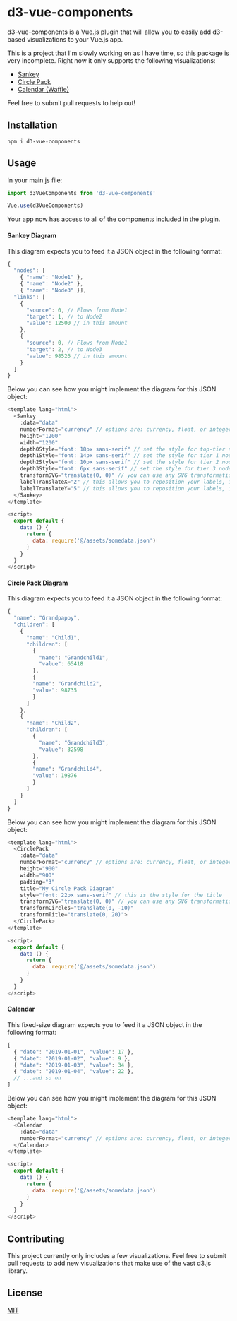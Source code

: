# d3-vue-components

d3-vue-components is a Vue.js plugin that will allow you to easily add d3-based visualizations to your Vue.js app.

This is a project that I'm slowly working on as I have time, so this package is very incomplete. Right now it only supports the following visualizations:

- [Sankey](#sankey-diagram)
- [Circle Pack](#circle-pack)
- [Calendar (Waffle)](#calendar)

Feel free to submit pull requests to help out!

## Installation

`npm i d3-vue-components`

## Usage

In your main.js file:

```javascript
import d3VueComponents from 'd3-vue-components'

Vue.use(d3VueComponents)
```

Your app now has access to all of the components included in the plugin.

#### Sankey Diagram

This diagram expects you to feed it a JSON object in the following format:

```javascript
{
  "nodes": [
    { "name": "Node1" },
    { "name": "Node2" },
    { "name": "Node3" }],
  "links": [
    {
      "source": 0, // Flows from Node1
      "target": 1, // to Node2
      "value": 12500 // in this amount
    },
    {
      "source": 0, // Flows from Node1
      "target": 2, // to Node3
      "value": 98526 // in this amount
    }
  ]
}
```

Below you can see how you might implement the diagram for this JSON object:

```javascript
<template lang="html">
  <Sankey
    :data="data"
    numberFormat="currency" // options are: currency, float, or integer.
    height="1200"
    width="1200"
    depth0Style="font: 18px sans-serif" // set the style for top-tier node labels
    depth1Style="font: 14px sans-serif" // set the style for tier 1 node labels
    depth2Style="font: 10px sans-serif" // set the style for tier 2 node labels
    depth3Style="font: 6px sans-serif" // set the style for tier 3 node labels
    transformSVG="translate(0, 0)" // you can use any SVG transformation (e.g. rotate(45), scale(2))
    labelTranslateX="2" // this allows you to reposition your labels, if necessary
    labelTranslateY="5" // this allows you to reposition your labels, if necessary>
  </Sankey>
</template>

<script>
  export default {
    data () {
      return {
        data: require('@/assets/somedata.json')
      }
    }
  }
</script>
```

#### Circle Pack Diagram

This diagram expects you to feed it a JSON object in the following format:

```javascript
{
  "name": "Grandpappy",
  "children": [
    {
      "name": "Child1",
      "children": [
        {
          "name": "Grandchild1",
          "value": 65418
        },
        {
        "name": "Grandchild2",
        "value": 98735
        }
      ]
    },
    {
      "name": "Child2",
      "children": [
        {
          "name": "Grandchild3",
          "value": 32598
        },
        {
        "name": "Grandchild4",
        "value": 19876
        }
      ]
    }
  ]
}
```

Below you can see how you might implement the diagram for this JSON object:

```javascript
<template lang="html">
  <CirclePack
    :data="data"
    numberFormat="currency" // options are: currency, float, or integer.
    height="900"
    width="900"
    padding="3"
    title="My Circle Pack Diagram"
    style="font: 22px sans-serif" // this is the style for the title
    transformSVG="translate(0, 0)" // you can use any SVG transformation (e.g. rotate(45), scale(2))
    transformCircles="translate(0, -10)"
    transformTitle="translate(0, 20)">
  </CirclePack>
</template>

<script>
  export default {
    data () {
      return {
        data: require('@/assets/somedata.json')
      }
    }
  }
</script>
```

#### Calendar

This fixed-size diagram expects you to feed it a JSON object in the following format:

```javascript
[
  { "date": "2019-01-01", "value": 17 },
  { "date": "2019-01-02", "value": 9 },
  { "date": "2019-01-03", "value": 34 },
  { "date": "2019-01-04", "value": 22 },
  // ...and so on
]
```

Below you can see how you might implement the diagram for this JSON object:

```javascript
<template lang="html">
  <Calendar
    :data="data"
    numberFormat="currency" // options are: currency, float, or integer.>
  </Calendar>
</template>

<script>
  export default {
    data () {
      return {
        data: require('@/assets/somedata.json')
      }
    }
  }
</script>
```

## Contributing
This project currently only includes a few visualizations. Feel free to submit pull requests to add new visualizations that make use of the vast d3.js library.

## License
[MIT](https://choosealicense.com/licenses/mit/)
